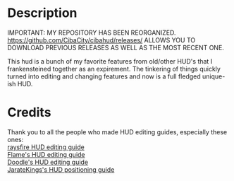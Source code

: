 # Description

IMPORTANT: MY REPOSITORY HAS BEEN REORGANIZED. <https://github.com/CibaCity/cibahud/releases/> ALLOWS YOU TO DOWNLOAD PREVIOUS RELEASES AS WELL AS THE MOST RECENT ONE.  
  
This hud is a bunch of my favorite features from old/other HUD's that I frankensteined together as an expirement. The tinkering of things quickly turned into editing and changing features and now is a full fledged unique-ish HUD.

# Credits

Thank you to all the people who made HUD editing guides, especially these ones:  
[raysfire HUD editing guide](https://www.youtube.com/playlist?list=PL5eNrB8RrXXvohogCcKNKyk9SJxa26ltz)  
[Flame's HUD editing guide](https://issuu.com/stefanbunduc/docs/flamehud)  
[Doodle's HUD editing guide](https://doodlesstuff.com/?p=tf2hud&page=preface)  
[JarateKings's HUD positioning guide](https://github.com/JarateKing/TF2-Hud-Reference/blob/master/1-APPENDIX/Positioning.md)
